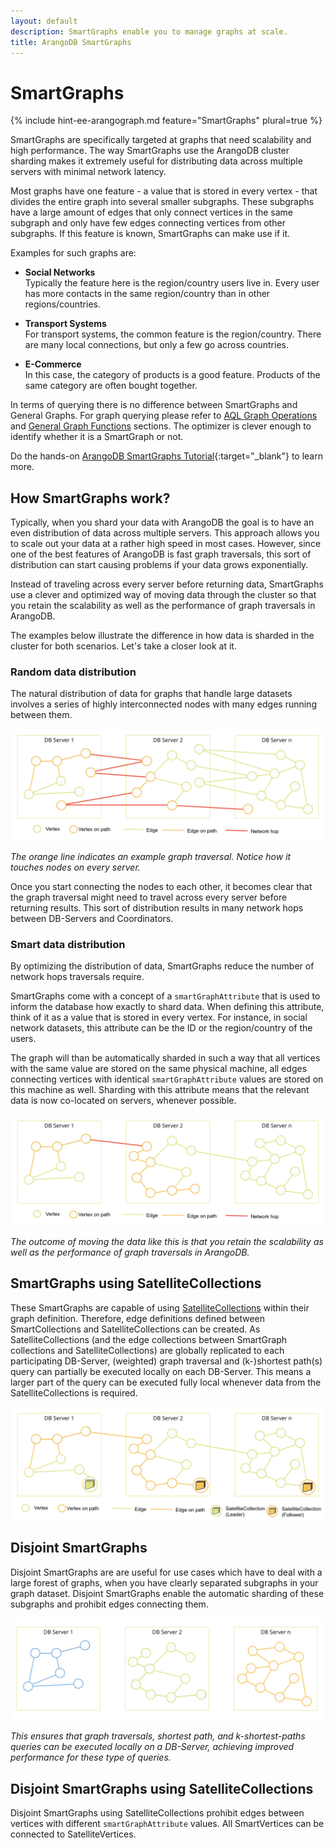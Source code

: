 ```yaml
---
layout: default 
description: SmartGraphs enable you to manage graphs at scale. 
title: ArangoDB SmartGraphs
---
```

SmartGraphs
===========

{% include hint-ee-arangograph.md feature="SmartGraphs" plural=true %}

SmartGraphs are specifically targeted at graphs that need scalability and high performance. The way SmartGraphs use the ArangoDB cluster sharding makes it extremely useful for distributing data across multiple servers with minimal network latency.

Most graphs have one feature - a value that is stored in every vertex - that divides the entire graph into several smaller subgraphs. These subgraphs have a large amount of edges that only connect vertices in the same subgraph and only have few edges connecting vertices from other subgraphs. If this feature is known, SmartGraphs can make use if it.

Examples for such graphs are:

- **Social Networks**<br>
  Typically the feature here is the region/country users live in. Every user has more contacts in the same
  region/country than in other regions/countries.

- **Transport Systems**<br>
  For transport systems, the common feature is the region/country. There are many local connections, but only a
  few go across countries.

- **E-Commerce**<br>
  In this case, the category of products is a good feature. Products of the same category are often bought together.

In terms of querying there is no difference between SmartGraphs and General Graphs.
For graph querying please refer to [AQL Graph Operations](aql/graphs.html)
and [General Graph Functions](graphs-general-graphs-functions.html) sections.
The optimizer is clever enough to identify
whether it is a SmartGraph or not.

Do the hands-on
[ArangoDB SmartGraphs Tutorial](https://www.arangodb.com/using-smartgraphs-arangodb/){:target="_blank"}
to learn more.

## How SmartGraphs work?

Typically, when you shard your data with ArangoDB the goal is to have an even distribution of data across multiple servers. This approach allows you to scale out your data at a rather high speed in most cases. However, since one of the best features of ArangoDB is fast graph traversals, this sort of distribution can start causing problems if your data grows exponentially.

Instead of traveling across every server before returning data, SmartGraphs use a clever and optimized way of moving data through the cluster so that you retain the scalability as well as the performance of graph traversals in ArangoDB. 

The examples below illustrate the difference in how data is sharded in the cluster for both scenarios. Let's take a closer look at it.

### Random data distribution

The natural distribution of data for graphs that handle large datasets involves a series of highly interconnected nodes with many edges running between them.

![Random data distribution](images/SmartGraphs_random_distribution.png)

_The orange line indicates an example graph traversal. Notice how it touches nodes on every server._

Once you start connecting the nodes to each other, it becomes clear that the graph traversal might need to travel across every server before returning results. This sort of distribution results in many network hops between DB-Servers and Coordinators.

### Smart data distribution

By optimizing the distribution of data, SmartGraphs reduce the number of network hops traversals require. 

SmartGraphs come with a concept of a `smartGraphAttribute` that is used to inform the database how exactly to shard data. When defining this attribute, think of it as a value that is stored in every vertex. For instance, in social network datasets, this attribute can be the ID or the region/country of the users. 

The graph will than be automatically sharded in such a way that all vertices with the same value are stored on the same physical machine, all edges connecting vertices with identical `smartGraphAttribute` values are stored on this machine as well. Sharding with this attribute means that the relevant data is now co-located on servers, whenever possible.

![SmartGraphs data distribution](images/SmartGraphs_distribution.png)

_The outcome of moving the data like this is that you retain the scalability as well as the performance of graph traversals in ArangoDB._

## SmartGraphs using SatelliteCollections

These SmartGraphs are capable of using [SatelliteCollections](satellites.html) within their graph definition. Therefore, edge definitions defined between SmartCollections and
SatelliteCollections can be created. As SatelliteCollections (and the edge
collections between SmartGraph collections and SatelliteCollections) are
globally replicated to each participating DB-Server,
(weighted) graph traversal and (k-)shortest path(s) query can partially be executed locally on each DB-Server.
This means a larger part of the query can be executed fully local
whenever data from the SatelliteCollections is required.

![SmartGraphs with SatelliteCollections](images/SmartGraphs-using-SatelliteCollections.png)

## Disjoint SmartGraphs

Disjoint SmartGraphs are are useful for use cases which have to deal with a large forest of graphs,
when you have clearly separated subgraphs in your graph dataset.
Disjoint SmartGraphs enable the automatic sharding of these subgraphs and prohibit edges connecting them.

![Disjoint SmartGraphs](images/SmartGraphs-Disjoint.png)

_This ensures that graph traversals, shortest path, and k-shortest-paths queries
can be executed locally on a DB-Server, achieving improved performance for
these type of queries._

## Disjoint SmartGraphs using SatelliteCollections

Disjoint SmartGraphs using SatelliteCollections prohibit
edges between vertices with different `smartGraphAttribute` values.
All SmartVertices can be connected to SatelliteVertices.